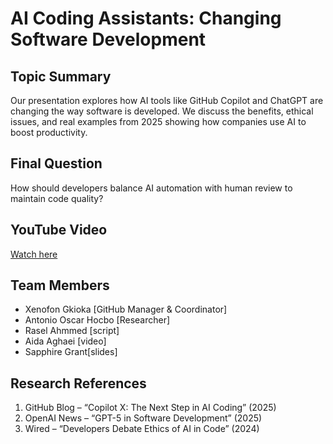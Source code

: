 # AI Coding Assistants: Changing Software Development

## Topic Summary
Our presentation explores how AI tools like GitHub Copilot and ChatGPT are changing the way software is developed.
We discuss the benefits, ethical issues, and real examples from 2025 showing how companies use AI to boost productivity.

## Final Question
How should developers balance AI automation with human review to maintain code quality?

## YouTube Video
[Watch here](https://youtube.com/yourlink)

## Team Members
- Xenofon Gkioka [GitHub Manager & Coordinator]
- Antonio Oscar Hocbo [Researcher]
- Rasel Ahmmed [script]
- Aida Aghaei [video]
- Sapphire Grant[slides]

## Research References
1. GitHub Blog – “Copilot X: The Next Step in AI Coding” (2025)  
2. OpenAI News – “GPT-5 in Software Development” (2025)  
3. Wired – “Developers Debate Ethics of AI in Code” (2024)
